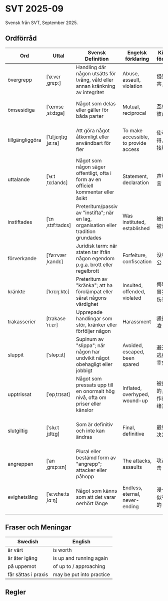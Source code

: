 # SVT 2025-09
Svensk från SVT, September 2025.

## Ordförråd

| Ord   | Uttal           | Svensk Definition                                         | Engelsk förklaring                      | Kinesisk förklaring   | Exempel mening                                         |
|-------|-----------------|------------------------------------------------------------|-----------------------------------------|-----------------------|--------------------------------------------------------|
| övergrepp | [ˈøːvɛrˌɡrɛpː]        | Handling där någon utsätts för tvång, våld eller annan kränkning av integritet     | Abuse, assault, violation       | 侵犯，侵害，暴行              | Offret berättade om de övergrepp hon hade utsatts för under många år.                            |
| ömsesidiga  | [ˈœmsɛˌsiːdɪɡa]           | Något som delas eller gäller för båda parter                          | Mutual, reciprocal             | 互相的，彼此的              | De två länderna har ett avtal om ömsesidiga handelsförmåner.                                    |
| tillgängliggöra  | [ˈtɪlˌjɛŋlɪɡˌjøːra]            | Att göra något åtkomligt eller användbart för fler                               | To make accessible, to provide access | 使可获得，使可接触             | Syftet med projektet är att tillgängliggöra forskning för allmänheten.                            |
| uttalande  | [ˈʉːtˌtɑːlandɛ]     | Något som någon säger offentligt, ofta i form av en officiell kommentar eller åsikt | Statement, declaration           | 声明，发言                   | Ministerns uttalande om reformen väckte starka reaktioner.                                       |
| instiftades  | [ˈɪnˌstɪfːtadɛs]      | Preteritum/passiv av "instifta"; när en lag, organisation eller tradition grundades | Was instituted, established       | 被创立，被设立                | Priset instiftades 1901 för att hedra Alfred Nobels testamente.                                  |
| förverkande  | [ˈføːrværˌkandɛ]        | Juridisk term: när staten tar ifrån någon egendom p.g.a. brott eller regelbrott     | Forfeiture, confiscation            | 没收，充公                   | Domstolen beslutade om förverkande av de beslagtagna tillgångarna.                              |
| kränkte | [ˈkrɛŋːktɛ]        | Preteritum av "kränka"; att ha förolämpat eller sårat någons värdighet   | Insulted, offended, violated   | 侮辱了，冒犯了，伤害了        | Han kränkte henne med sina nedlåtande kommentarer.                                              |
| trakasserier  | [trakaseˈriːɛr]         | Upprepade handlingar som stör, kränker eller förföljer någon                     | Harassment                       | 骚扰，欺凌                     | Hon anmälde de trakasserier hon utsattes för på arbetsplatsen.                                  |
| sluppit | [ˈslɵpːɪt]        | Supinum av "slippa"; när någon har undvikit något obehagligt eller jobbigt | Avoided, escaped, been spared    | 避开了，逃脱了，幸免于        | Hon har sluppit betala böter eftersom hon hann rätta felet i tid.                               |
| upptrissat | [ˈɵpˌtrɪsat]         | Något som pressats upp till en onormalt hög nivå, ofta om priser eller känslor  | Inflated, overhyped, wound-up      | 被抬高的，被炒作的；情绪紧绷的 | Bostadspriserna i området är upptrissade på grund av hög efterfrågan.                           |
| slutgiltig   | [ˈslʉːtˌjɪltɪg]         | Som är definitiv och inte kan ändras                                               | Final, definitive                   | 最终的，决定性的             | Domstolens beslut är slutgiltigt och kan inte överklagas.                                        |
| angreppen | [ˈanˌɡrɛpːɛn]       | Plural eller bestämd form av "angrepp"; attacker eller påhopp            | The attacks, assaults           | 攻击，袭击                   | Angreppen mot staden intensifierades under natten.                                              |
| evighetslång  | [ˈeːvɪheːtsˌlɑːŋ]       | Något som känns som att det varar oerhört länge                          | Endless, eternal, never-ending     | 漫长的，似乎无尽的            | Mötet kändes evighetslångt och alla var utmattade efteråt.                                      |

## Fraser och Meningar

| Swedish                                   | English                              |
|-------------------------------------------|---------------------------------------|
| är värt   | is worth       |
| är åter igång  | is up and running again |
| på uppemot | of up to / approaching   |
| får sättas i praxis   | may be put into practice       |


## Regler

